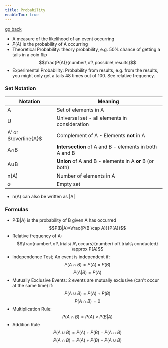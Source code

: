 ```yaml
---
title: Probability
enableToc: true
---
```


[go back](Subjects/Methods.md)

- A measure of the likelihood of an event occurring
- $P(A)$ is the probability of A occurring
- Theoretical Probability: theory probability, e.g. 50% chance of getting a tails in a coin flip
$$\frac{P(A)}{number\ of\ possible\ results}$$
- Experimental Probability: Probability from results, e.g. from the results, you might only get a tails 48 times out of 100. See relative frequency.

### Set Notation
| Notation             | Meaning                                                 |
| -------------------- | ------------------------------------------------------- |
| A                    | Set of elements in A                                    |
| U                    | Universal set - all elements in consideration           |
| A' or $\overline{A}$ | Complement of A - Elements **not** in A                 |
| A$\cap$B             | **Intersection** of A and B - elements in both A and B  |
| A$\cup$B             | **Union** of A and B - elements in A **or** B (or both) |
| n(A)                 | Number of elements in A                                 |
| $\varnothing$        | Empty set                                               ||                                                         |

- n(A) can also be written as |A|

### Formulas
- P(B|A) is the probability of B given A has occurred
$$P(B|A)=\frac{P(B \cap A)}{P(A)}$$
- Relative frequency of A:
$$\frac{number\ of\ trials\ A\ occurs}{number\ of\ trials\ conducted} \approx P(A)$$
- Independence Test; An event is independent if: $$P(A\cap B)=P(A)\times P(B)$$
$$P(A|B)=P(A)$$
- Mutually Exclusive Events: 2 events are mutually exclusive (can't occur at the same time) if: $$P(A\cup B)=P(A)+P(B)$$$$P(A \cap B)=0$$ 
- Multiplication Rule: $$P(A \cap B)=P(A)\times P(B|A)$$
- Addition Rule
$$P(A \cup B)=P(A)+P(B)-P(A \cap B)$$
$$P(A \cap B)=P(A)+P(B)-P(A \cup B)$$
